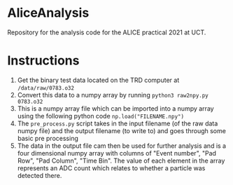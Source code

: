 # AliceAnalysis

Repository for the analysis code for the ALICE practical 2021 at UCT.

# Instructions 

1. Get the binary test data located on the TRD computer at `/data/raw/0783.o32`
2. Convert this data to a numpy array by running `python3 raw2npy.py 0783.o32`
3. This is a numpy array file which can be imported into a numpy array using the
   following python code `np.load("FILENAME.npy")`
4. The `pre_process.py` script takes in the input filename (of the raw data
   numpy file) and the output filename (to write to) and goes through some basic
   pre processing
5. The data in the output file cam then be used for further analysis and is a 
   four dimensional numpy array with columns of "Event number", "Pad Row", "Pad
   Column", "Time Bin". The value of each element in the array represents an ADC
   count which relates to whether a particle was detected there.
